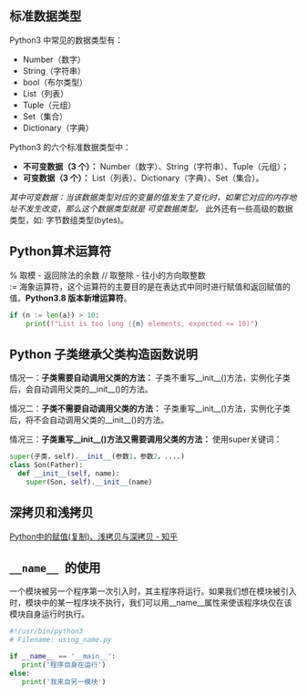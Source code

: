 ## 标准数据类型

Python3 中常见的数据类型有：

- Number（数字）
- String（字符串）
- bool（布尔类型）
- List（列表）
- Tuple（元组）
- Set（集合）
- Dictionary（字典）

Python3 的六个标准数据类型中：

- **不可变数据（3 个）：** Number（数字）、String（字符串）、Tuple（元组）；
- **可变数据（3 个）：** List（列表）、Dictionary（字典）、Set（集合）。

*其中可变数据：当该数据类型对应的变量的值发生了变化时，如果它对应的内存地址不发生改变，那么这个数据类型就是 可变数据类型。*
此外还有一些高级的数据类型，如: 字节数组类型(bytes)。

## Python算术运算符
%     取模 - 返回除法的余数
//     取整除 - 往小的方向取整数  
:=    海象运算符，这个运算符的主要目的是在表达式中同时进行赋值和返回赋值的值。**Python3.8 版本新增运算符**。
```python
if (n := len(a)) > 10:
	print(f"List is too long ({n} elements, expected <= 10)")
```

## Python 子类继承父类构造函数说明

情况一：**子类需要自动调用父类的方法：** 子类不重写__init__()方法，实例化子类后，会自动调用父类的__init__()的方法。

情况二：**子类不需要自动调用父类的方法：** 子类重写__init__()方法，实例化子类后，将不会自动调用父类的__init__()的方法。

情况三：**子类重写__init__()方法又需要调用父类的方法：** 使用super关键词：

```python
super(子类，self).__init__(参数1，参数2，....)
class Son(Father):
  def __init__(self, name):   
    super(Son, self).__init__(name)
```

## 深拷贝和浅拷贝
[Python中的赋值(复制)、浅拷贝与深拷贝 - 知乎](https://zhuanlan.zhihu.com/p/54011712)

## `__name__ `的使用

一个模块被另一个程序第一次引入时，其主程序将运行。如果我们想在模块被引入时，模块中的某一程序块不执行，我们可以用__name__属性来使该程序块仅在该模块自身运行时执行。
```python
#!/usr/bin/python3
# Filename: using_name.py

if __name__ == '__main__':
   print('程序自身在运行')
else:
   print('我来自另一模块')

```

